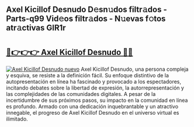 ## Axel Kicillof Desnudo D𝚎sn𝚞dos filtr𝚊dos - Parts-q99 Vid𝚎os filtr𝚊dos - N𝚞evas f𝚘tos atr𝚊ctivas GIR1r

# <h2><a href="http://mbaf50v.tromn.icu/?c=Axel+Kicillof+Desnudo">🔗👉👉👉 Axel Kicillof Desnudo 🔗🔗</a></h2>

[![Axel Kicillof Desnudo nuevo](https://i.imgur.com/pEAQMta.gif)](http://mbaf50v.tromn.icu/?c=Axel+Kicillof+Desnudo)
Axel Kicillof Desnudo, una persona compleja y esquiva, se resiste a la definición fácil. Su enfoque distintivo de la autopresentación en línea ha fascinado y provocado a los espectadores, incitando debates sobre la libertad de expresión, la autorrepresentación y las complejidades de las comunidades digitales. A pesar de la incertidumbre de sus próximos pasos, su impacto en la comunidad en línea es profundo. Armado con una dedicación inquebrantable y un atractivo innegable, el progreso de Axel Kicillof Desnudo en el universo virtual es ilimitado.
